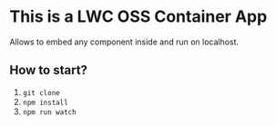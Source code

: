 # This is a LWC OSS Container App

Allows to embed any component inside and run on localhost.

## How to start?
1. `git clone`
2. `npm install`
3. `npm run watch`


